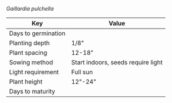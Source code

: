 *Gaillardia pulchella*

| Key                 | Value                              |
| ------------------- | ---------------------------------- |
| Days to germination |                                    |
| Planting depth      | 1/8"                               |
| Plant spacing       | 12-18"                             |
| Sowing method       | Start indoors, seeds require light |
| Light requirement   | Full sun                           |
| Plant height        | 12"-24"                            |
| Days to maturity    |                                    |